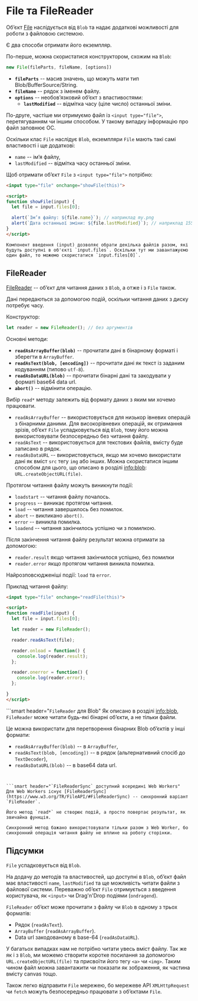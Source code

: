 # File та FileReader

Об’єкт [File](https://www.w3.org/TR/FileAPI/#dfn-file) наслідується від `Blob` та надає додаткові можливості для роботи з файловою системою.

Є два способи отримати його екземпляр.

По-перше, можна скористатися конструктором, схожим на `Blob`:

```js
new File(fileParts, fileName, [options])
```

- **`fileParts`** -- масив значень, що можуть мати тип Blob/BufferSource/String.
- **`fileName`** -- рядок з іменем файлу.
- **`options`** -- необов’язковий об’єкт з властивостями:
    - **`lastModified`** -- відмітка часу (ціле число) останньої зміни.

По-друге, частіше ми отримуємо файл із `<input type="file">`, перетягуванням чи іншим способом. У такому випадку інформацію про файл заповнює ОС.

Оскільки клас `File` наслідує `Blob`, екземпляри `File` мають такі самі властивості і ще додаткові:
- `name` -- ім’я файлу,
- `lastModified` -- відмітка часу останньої зміни.

Щоб отримати об’єкт `File` з `<input type="file">` потрібно:

```html run
<input type="file" onchange="showFile(this)">

<script>
function showFile(input) {
  let file = input.files[0];

  alert(`Ім’я файлу: ${file.name}`); // наприклад my.png
  alert(`Дата останньої зміни: ${file.lastModified}`); // наприклад 1552830408824
}
</script>
```

```smart
Компонент введення (input) дозволяє обрати декілька файлів разом, які будуть доступні в об'єкті `input.files`. Оскільки тут ми завантажуємо один файл, то можемо скористатися `input.files[0]`.
```

## FileReader

[FileReader](https://www.w3.org/TR/FileAPI/#dfn-filereader) -- об’єкт для читання даних з `Blob`, а отже і з `File` також.

Дані передаються за допомогою подій, оскільки читання даних з диску потребує часу.

Конструктор:

```js
let reader = new FileReader(); // без аргументів
```

Основні методи:

- **`readAsArrayBuffer(blob)`** -- прочитати дані в бінарному форматі і зберегти в `ArrayBuffer`.
- **`readAsText(blob, [encoding])`** -- прочитати дані як текст із заданим кодуванням (типово `utf-8`).
- **`readAsDataURL(blob)`** -- прочитати бінарні дані та закодувати у форматі base64 data url.
- **`abort()`** -- відмінити операцію.

Вибір `read*` методу залежить від формату даних з яким ми хочемо працювати.

- `readAsArrayBuffer` -- використовується для низькор івневих операцій з бінарними даними. Для високорівневих операцій, як отримання зрізів, об’єкт `File` успадковується від `Blob`, тому його можна використовувати безпосередньо без читання файлу.
- `readAsText` -- використовується для текстових файлів, вмісту буде записано в рядок.
- `readAsDataURL` -- використовується, якщо ми хочемо використати дані як вміст `src` тегу `img` або інших. Можна скористатися іншим способом для цього, що описано в розділі <info:blob>: `URL.createObjectURL(file)`.

Протягом читання файлу можуть виникнути події:
- `loadstart` -- читання файлу почалось.
- `progress` -- виникає протягом читання.
- `load` -- читання завершилось без помилок.
- `abort` -- викликано `abort()`.
- `error` -- виникла помилка.
- `loadend` -- читання закінчилось успішно чи з помилкою.

Після закінчення читання файлу результат можна отримати за допомогою:
- `reader.result` якщо читання закінчилося успішно, без помилки
- `reader.error` якщо протягом читання виникла помилка.

Найрозповсюдженіші події: `load` та `error`.

Приклад читання файлу:

```html run
<input type="file" onchange="readFile(this)">

<script>
function readFile(input) {
  let file = input.files[0];

  let reader = new FileReader();

  reader.readAsText(file);

  reader.onload = function() {
    console.log(reader.result);
  };

  reader.onerror = function() {
    console.log(reader.error);
  };

}
</script>
```

```smart header="`FileReader` для Blob"
Як описано в розділі <info:blob>, `FileReader` може читати будь-які бінарні об’єкти, а не тільки файли.

Це можна використати для перетворення бінарних Blob об’єктів у інші формати:
- `readAsArrayBuffer(blob)` -- в `ArrayBuffer`,
- `readAsText(blob, [encoding])` -- в рядок (альтернативний спосіб до `TextDecoder`),
- `readAsDataURL(blob)` -- в base64 data url.
```


```smart header="`FileReaderSync` доступний всередині Web Workers"
Для Web Workers існує [FileReaderSync](https://www.w3.org/TR/FileAPI/#FileReaderSync) -- синхронний варіант `FileReader`.

Його метод `read*` не створює подій, а просто повертає результат, як звичайна функція.

Синхронний метод бажано використовувати тільки разом з Web Worker, бо синхронний операція читання файлу не вплине на роботу сторінки.
```

## Підсумки

`File` успадковується від `Blob`.

На додачу до методів та властивостей, що доступні в `Blob`, об’єкт файл має властивості `name`, `lastModified`  та ще можливість читати файли з файлової системи. Переважно об’єкт `File` отримується з введення користувача, як `<input>` чи Drag'n'Drop подіями (`ondragend`).

`FileReader` об’єкт може прочитати з файлу чи `Blob` в одному з трьох форматів:
- Рядок (`readAsText`).
- `ArrayBuffer` (`readAsArrayBuffer`).
- Data url закодованому в base-64 (`readAsDataURL`).

У багатьох випадках нам не потрібно читати увесь вміст файлу. Так же як і з `Blob`, ми можемо створити коротке посилання за допомогою `URL.createObjectURL(file)` та присвоїти його тегу `<a>` чи `<img>`. Таким чином файл можна завантажити чи показати як зображення, як частина вмісту canvas тощо.

Також легко відправити `File` мережею, бо мережеве API `XMLHttpRequest` чи `fetch` можуть безпосередньо працювати з об’єктами `File`.
